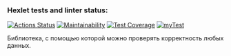 ### Hexlet tests and linter status:
[![Actions Status](https://github.com/Grad566/java-project-78/actions/workflows/hexlet-check.yml/badge.svg)](https://github.com/Grad566/java-project-78/actions)
[![Maintainability](https://api.codeclimate.com/v1/badges/a6706b3276008aef9817/maintainability)](https://codeclimate.com/github/Grad566/java-project-78/maintainability)
[![Test Coverage](https://api.codeclimate.com/v1/badges/a6706b3276008aef9817/test_coverage)](https://codeclimate.com/github/Grad566/java-project-78/test_coverage)
[![myTest](https://github.com/Grad566/java-project-78/actions/workflows/myTest.yml/badge.svg)](https://github.com/Grad566/java-project-78/actions/workflows/myTest.yml)

Библиотека, с помощью которой можно проверять корректность любых данных.
